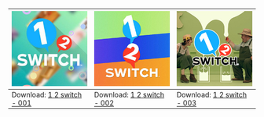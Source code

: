 <!--Tables--->
<!--1 2 switch-->

| ![1 2 Switch - 001](/icon/preview/1-2-switch-icon-001-[01000320000CC000].jpg) | ![1 2 Switch - 002](/icon/preview/1-2-switch-icon-002-[01000320000CC000].jpg) | ![1 2 Switch - 003](/icon/preview/1-2-switch-icon-003-[01000320000CC000].jpg) |
| --- | --- | --- |
| Download: [1 2 switch - 001](../../../raw/main/icon/zip/1-2-switch-icon-001-[01000320000CC000].zip) | Download: [1 2 switch - 002](../../../raw/main/icon/zip/1-2-switch-icon-002-[01000320000CC000].zip) | Download: [1 2 switch - 003](../../../raw/main/icon/zip/1-2-switch-icon-003-[01000320000CC000].zip) |
